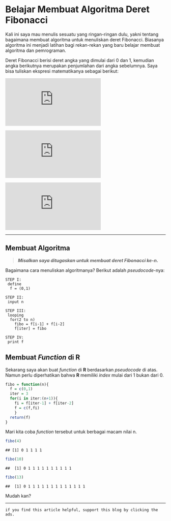 Belajar Membuat Algoritma Deret Fibonacci
================

Kali ini saya mau menulis sesuatu yang ringan-ringan dulu, yakni tentang
bagaimana membuat algoritma untuk menuliskan deret Fibonacci. Biasanya
algoritma ini menjadi latihan bagi rekan-rekan yang baru belajar membuat
algoritma dan pemrograman.

Deret Fibonacci berisi deret angka yang dimulai dari 0 dan 1, kemudian
angka berikutnya merupakan penjumlahan dari angka sebelumnya. Saya bisa
tuliskan ekspresi matematikanya sebagai berikut:

  
![F\_0 = 0](https://latex.codecogs.com/png.latex?F_0%20%3D%200
"F_0 = 0")  

  
![F\_1 = 1](https://latex.codecogs.com/png.latex?F_1%20%3D%201
"F_1 = 1")  

  
![F\_n = F\_{n-1} +
F\_{n-2}](https://latex.codecogs.com/png.latex?F_n%20%3D%20F_%7Bn-1%7D%20%2B%20F_%7Bn-2%7D
"F_n = F_{n-1} + F_{n-2}")  

-----

## Membuat Algoritma

> ***Misalkan saya ditugaskan untuk membuat deret Fibonacci ke-n.***

Bagaimana cara menuliskan algoritmanya? Berikut adalah *pseudocode*-nya:

    STEP I: 
     define
      f = (0,1)
    
    STEP II: 
     input n  
    
    STEP III:
     looping
      for(2 to n)
        fibo = f[i-1] + f[i-2]
        f[iter] = fibo
    
    STEP IV:
     print f

## Membuat *Function* di **R**

Sekarang saya akan buat *function* di **R** berdasarkan *pseudocode* di
atas. Namun perlu diperhatikan bahwa **R** memiliki *index* mulai dari 1
bukan dari 0.

``` r
fibo = function(n){
  f = c(0,1)
  iter = 3
  for(i in iter:(n+1)){
    fi = f[iter-1] + f[iter-2]
    f = c(f,fi)
    }
  return(f)
}
```

Mari kita coba *function* tersebut untuk berbagai macam nilai n.

``` r
fibo(4)
```

    ## [1] 0 1 1 1 1

``` r
fibo(10)
```

    ##  [1] 0 1 1 1 1 1 1 1 1 1 1

``` r
fibo(13)
```

    ##  [1] 0 1 1 1 1 1 1 1 1 1 1 1 1 1

Mudah kan?

-----

`if you find this article helpful, support this blog by clicking the
ads.`
